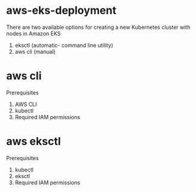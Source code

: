 # aws-eks-deployment
There are two available options for creating a new Kubernetes cluster with nodes in Amazon EKS
  1) eksctl (automatic- command line utility)
  2) aws cli (manual)
  
  # aws cli
 Prerequisites
   1) AWS CLI
   2) kubectl 
   3) Required IAM permissions
   
  # aws eksctl
  Prerequisites
   1) kubectl
   2) eksctl 
   3) Required IAM permissions
  
